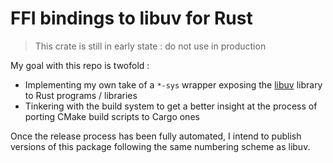 # FFI bindings to libuv for Rust

> This crate is still in early state : do not use in production

My goal with this repo is twofold :

- Implementing my own take of a `*-sys` wrapper exposing the [libuv](https://github.com/libuv/libuv) library to Rust programs / libraries
- Tinkering with the build system to get a better insight at the process of porting CMake build scripts to Cargo ones

Once the release process has been fully automated, I intend to publish versions of this package following the same numbering scheme as libuv.
